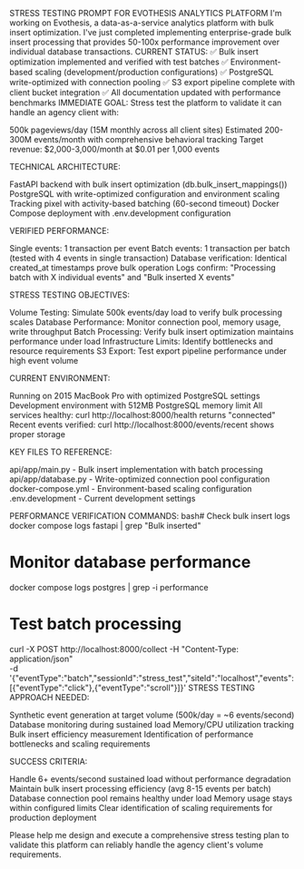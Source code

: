 STRESS TESTING PROMPT FOR EVOTHESIS ANALYTICS PLATFORM
I'm working on Evothesis, a data-as-a-service analytics platform with bulk insert optimization. I've just completed implementing enterprise-grade bulk insert processing that provides 50-100x performance improvement over individual database transactions.
CURRENT STATUS:
✅ Bulk insert optimization implemented and verified with test batches
✅ Environment-based scaling (development/production configurations)
✅ PostgreSQL write-optimized with connection pooling
✅ S3 export pipeline complete with client bucket integration
✅ All documentation updated with performance benchmarks
IMMEDIATE GOAL:
Stress test the platform to validate it can handle an agency client with:

500k pageviews/day (15M monthly across all client sites)
Estimated 200-300M events/month with comprehensive behavioral tracking
Target revenue: $2,000-3,000/month at $0.01 per 1,000 events

TECHNICAL ARCHITECTURE:

FastAPI backend with bulk insert optimization (db.bulk_insert_mappings())
PostgreSQL with write-optimized configuration and environment scaling
Tracking pixel with activity-based batching (60-second timeout)
Docker Compose deployment with .env.development configuration

VERIFIED PERFORMANCE:

Single events: 1 transaction per event
Batch events: 1 transaction per batch (tested with 4 events in single transaction)
Database verification: Identical created_at timestamps prove bulk operation
Logs confirm: "Processing batch with X individual events" and "Bulk inserted X events"

STRESS TESTING OBJECTIVES:

Volume Testing: Simulate 500k events/day load to verify bulk processing scales
Database Performance: Monitor connection pool, memory usage, write throughput
Batch Processing: Verify bulk insert optimization maintains performance under load
Infrastructure Limits: Identify bottlenecks and resource requirements
S3 Export: Test export pipeline performance under high event volume

CURRENT ENVIRONMENT:

Running on 2015 MacBook Pro with optimized PostgreSQL settings
Development environment with 512MB PostgreSQL memory limit
All services healthy: curl http://localhost:8000/health returns "connected"
Recent events verified: curl http://localhost:8000/events/recent shows proper storage

KEY FILES TO REFERENCE:

api/app/main.py - Bulk insert implementation with batch processing
api/app/database.py - Write-optimized connection pool configuration
docker-compose.yml - Environment-based scaling configuration
.env.development - Current development settings

PERFORMANCE VERIFICATION COMMANDS:
bash# Check bulk insert logs
docker compose logs fastapi | grep "Bulk inserted"

# Monitor database performance  
docker compose logs postgres | grep -i performance

# Test batch processing
curl -X POST http://localhost:8000/collect -H "Content-Type: application/json" \
  -d '{"eventType":"batch","sessionId":"stress_test","siteId":"localhost","events":[{"eventType":"click"},{"eventType":"scroll"}]}'
STRESS TESTING APPROACH NEEDED:

Synthetic event generation at target volume (500k/day = ~6 events/second)
Database monitoring during sustained load
Memory/CPU utilization tracking
Bulk insert efficiency measurement
Identification of performance bottlenecks and scaling requirements

SUCCESS CRITERIA:

Handle 6+ events/second sustained load without performance degradation
Maintain bulk insert processing efficiency (avg 8-15 events per batch)
Database connection pool remains healthy under load
Memory usage stays within configured limits
Clear identification of scaling requirements for production deployment

Please help me design and execute a comprehensive stress testing plan to validate this platform can reliably handle the agency client's volume requirements.